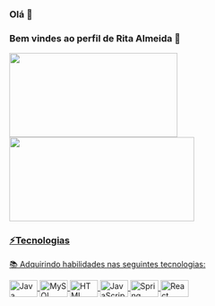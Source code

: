 ### Olá 👋

### Bem vindes ao perfil de Rita Almeida 🤗

<div>
<a href="https://github.com/sabrinaporfilia">
<img height="150em" width="300" src="https://github-readme-stats.vercel.app/api?username=ritaalmeidah&show_icons=true&theme=radical&include_all_commits=true&count_private=true"/>
<img height="150em" width="330" src="https://github-readme-stats.vercel.app/api/top-langs/?username=ritaalmeidah&layout=compact&langs_count=7&theme=radical"/>

</br>

### ⚡Tecnologias
📚 Adquirindo habilidades nas seguintes tecnologias:
<div style="display: inline_block">
<img align="center" alt="Java" width="50" height="30em" src="https://img.shields.io/badge/Java-ED8B00?style=for-the-badge&logo=openjdk&logoColor=white">
<img align="center" alt="MySQL" width="50" height="30em"src="https://img.shields.io/badge/MySQL-00000F?style=for-the-badge&logo=mysql&logoColor=white">
<img align="center" alt="HTML" width="50" height="30em" src="https://img.shields.io/badge/HTML-239120?style=for-the-badge&logo=html5&logoColor=white">
<img align="center" alt="JavaScript" width="50" height="30em" src="https://img.shields.io/badge/JavaScript-F7DF1E?style=for-the-badge&logo=javascript&logoColor=black">
<img align="center" alt="Spring" width="50" height="30em" src="https://img.shields.io/badge/Spring-6DB33F?style=for-the-badge&logo=spring&logoColor=white">
<img align="center" alt="React" width="50" height="30em" src="https://img.shields.io/badge/React-20232A?style=for-the-badge&logo=react&logoColor=61DAFB">

</br>
